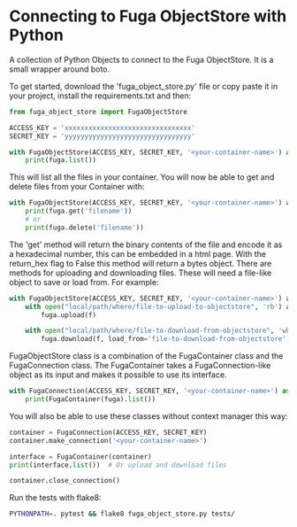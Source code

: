 # Connecting to Fuga ObjectStore with Python

A collection of Python Objects to connect to the Fuga ObjectStore. It is a small wrapper around boto.

To get started, download the 'fuga_object_store.py' file or copy paste it in your project, install the requirements.txt and then:

```python
from fuga_object_store import FugaObjectStore

ACCESS_KEY = 'xxxxxxxxxxxxxxxxxxxxxxxxxxxxxxxx'
SECRET_KEY = 'yyyyyyyyyyyyyyyyyyyyyyyyyyyyyyyy'

with FugaObjectStore(ACCESS_KEY, SECRET_KEY, '<your-container-name>') as fuga:
    print(fuga.list())

```

This will list all the files in your container. You will now be able to get and delete files from your Container with:

```python
with FugaObjectStore(ACCESS_KEY, SECRET_KEY, '<your-container-name>') as fuga:
    print(fuga.get('filename'))
    # or
    print(fuga.delete('filename'))
```

The 'get' method will return the binary contents of the file and encode it as a hexadecimal number, this can be embedded in a html page. With the return_hex flag to False this method will return a bytes object.
There are methods for uploading and downloading files. These will need a file-like object to save or load from. For example:

```python
with FugaObjectStore(ACCESS_KEY, SECRET_KEY, '<your-container-name>') as fuga:
    with open("local/path/where/file-to-upload-to-objectstore", 'rb') as f:
        fuga.upload(f)

    with open("local/path/where/file-to-download-from-objectstore", 'wb') as f:
        fuga.download(f, load_from='file-to-download-from-objectstore')
```

FugaObjectStore class is a combination of the FugaContainer class and the FugaConnection class. The FugaContainer takes a FugaConnection-like object as its input and makes it possible to use its interface.

```python
with FugaConnection(ACCESS_KEY, SECRET_KEY, '<your-container-name>') as fuga:
    print(FugaContainer(fuga).list())

```

You will also be able to use these classes without context manager this way:

```python
container = FugaConnection(ACCESS_KEY, SECRET_KEY)
container.make_connection('<your-container-name>')

interface = FugaContainer(container)
print(interface.list())  # Or upload and download files

container.close_connection()

```

Run the tests with flake8:

```bash
PYTHONPATH=. pytest && flake8 fuga_object_store.py tests/
```
